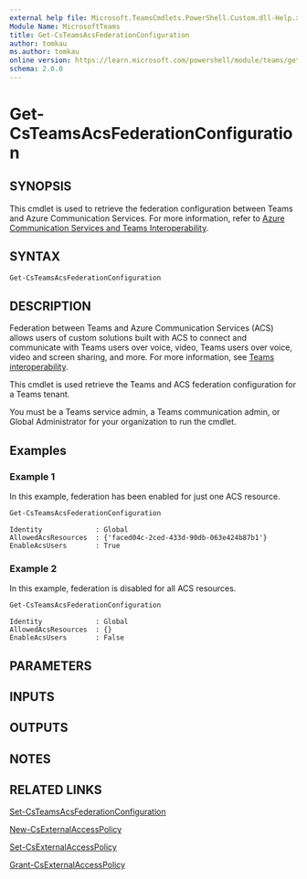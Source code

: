 ```yaml
---
external help file: Microsoft.TeamsCmdlets.PowerShell.Custom.dll-Help.xml
Module Name: MicrosoftTeams
title: Get-CsTeamsAcsFederationConfiguration
author: tomkau
ms.author: tomkau
online version: https://learn.microsoft.com/powershell/module/teams/get-csteamsacsfederationconfiguration
schema: 2.0.0
---
```


# Get-CsTeamsAcsFederationConfiguration

## SYNOPSIS

This cmdlet is used to retrieve the federation configuration between Teams and Azure Communication Services. For more information, refer to [Azure Communication Services and Teams Interoperability](/azure/communication-services/concepts/teams-interop).

## SYNTAX

```powershell
Get-CsTeamsAcsFederationConfiguration
```

## DESCRIPTION

Federation between Teams and Azure Communication Services (ACS) allows users of custom solutions built with ACS to connect and communicate with Teams users over voice, video, Teams users over voice, video and screen sharing, and more. For more information, see [Teams interoperability](/azure/communication-services/concepts/teams-interop).

This cmdlet is used retrieve the Teams and ACS federation configuration for a Teams tenant.

You must be a Teams service admin, a Teams communication admin, or Global Administrator for your organization to run the cmdlet.

## Examples

### Example 1
In this example, federation has been enabled for just one ACS resource.

```powershell
Get-CsTeamsAcsFederationConfiguration
```
```Output
Identity             : Global
AllowedAcsResources  : {'faced04c-2ced-433d-90db-063e424b87b1'}
EnableAcsUsers       : True
```

### Example 2
In this example, federation is disabled for all ACS resources.

```powershell
Get-CsTeamsAcsFederationConfiguration
```
```Output
Identity             : Global
AllowedAcsResources  : {}
EnableAcsUsers       : False
```

## PARAMETERS

## INPUTS

## OUTPUTS

## NOTES

## RELATED LINKS

[Set-CsTeamsAcsFederationConfiguration](Set-CsTeamsAcsFederationConfiguration.md)

[New-CsExternalAccessPolicy](/powershell/module/skype/new-csexternalaccesspolicy?view=skype-ps)

[Set-CsExternalAccessPolicy](/powershell/module/skype/set-csexternalaccesspolicy?view=skype-ps)

[Grant-CsExternalAccessPolicy](/powershell/module/skype/grant-csexternalaccesspolicy?view=skype-ps)
